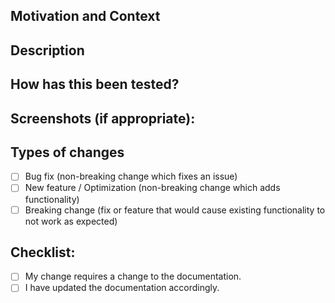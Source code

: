 <!--- 👉👉👉 Provide a general summary of your changes. 👈👈👈 -->

## Motivation and Context
<!--- 💭💡💭 Why is this change required? What problem does it solve? 💭💡💭 -->
<!--- 🔗 If it fixes an open issue, please link to the issue here. 🔗 -->

## Description
<!--- 📝🎯📝 Describe your changes in detail. 📝🎯📝 -->

## How has this been tested?
<!--- 🙆👌🙆 Please describe in detail how you tested your changes. 🙆👌🙆 -->
<!--- Include details of your testing environment, details of your manually tests, snippet code or commands of your manually tests, table of experiments results metrics, tests ran to see how your change affects other areas of the code, etc. -->
<!--- If you have experiments report documents please link to here. -->

## Screenshots (if appropriate):

## Types of changes
<!--- 🏁🎌🏁 What types of changes does your code introduce? Put an `x` in all the boxes that apply: 🏁🎌🏁 -->
- [ ] Bug fix (non-breaking change which fixes an issue)
- [ ] New feature / Optimization (non-breaking change which adds functionality)
- [ ] Breaking change (fix or feature that would cause existing functionality to not work as expected)

## Checklist:
<!--- ✅✅✅ Go over all the following points, and put an `x` in all the boxes that apply. ✅✅✅ -->
<!--- If you're unsure about any of these, don't hesitate to ask. We're here to help! -->

<!--- TODO(wakisaka): After decide our code style, add this.
- [ ] My code follows the code style of this project.
-->
- [ ] My change requires a change to the documentation.
- [ ] I have updated the documentation accordingly.
